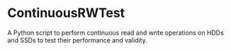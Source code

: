 # ContinuousRWTest
A Python script to perform continuous read and write operations on HDDs and SSDs to test their performance and validity.

